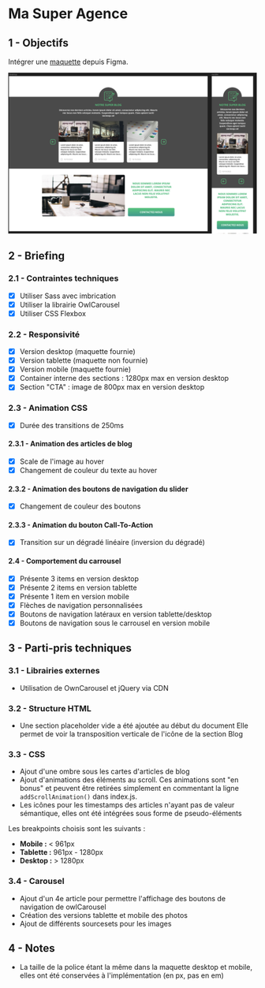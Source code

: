 # Ma Super Agence

## 1 - Objectifs

Intégrer une [maquette](https://www.figma.com/file/Xayw7jyCa3v8U8XdTq4PCf/test---frontend?t=MzjXfEgkgckHrrsX-6) depuis Figma.

![maquette](./mockup.png)

## 2 - Briefing

### 2.1 - Contraintes techniques

- [x] Utiliser Sass avec imbrication
- [x] Utiliser la librairie OwlCarousel
- [x] Utiliser CSS Flexbox

### 2.2 - Responsivité

- [x] Version desktop (maquette fournie)
- [x] Version tablette (maquette non fournie)
- [x] Version mobile (maquette fournie)
- [x] Container interne des sections : 1280px max en version desktop
- [x] Section "CTA" : image de 800px max en version desktop

### 2.3 - Animation CSS

- [x] Durée des transitions de 250ms

#### 2.3.1 - Animation des articles de blog

- [x] Scale de l'image au hover
- [x] Changement de couleur du texte au hover

#### 2.3.2 - Animation des boutons de navigation du slider

- [x] Changement de couleur des boutons

#### 2.3.3 - Animation du bouton Call-To-Action

- [x] Transition sur un dégradé linéaire (inversion du dégradé)

#### 2.4 - Comportement du carrousel

- [x] Présente 3 items en version desktop
- [x] Présente 2 items en version tablette
- [x] Présente 1 item en version mobile
- [x] Flèches de navigation personnalisées
- [x] Boutons de navigation latéraux en version tablette/desktop
- [x] Boutons de navigation sous le carrousel en version mobile

## 3 - Parti-pris techniques

### 3.1 - Librairies externes

- Utilisation de OwnCarousel et jQuery via CDN

### 3.2 - Structure HTML

- Une section placeholder vide a été ajoutée au début du document Elle permet de voir la transposition verticale de l'icône de la section Blog

### 3.3 - CSS

- Ajout d'une ombre sous les cartes d'articles de blog
- Ajout d'animations des éléments au scroll. Ces animations sont "en bonus" et peuvent être retirées simplement en commentant la ligne `addScrollAnimation()` dans index.js.
- Les icônes pour les timestamps des articles n'ayant pas de valeur sémantique, elles ont été intégrées sous forme de pseudo-éléments

Les breakpoints choisis sont les suivants :

- **Mobile :** &lt; 961px
- **Tablette :** 961px - 1280px
- **Desktop :** &gt; 1280px

### 3.4 - Carousel

- Ajout d'un 4e article pour permettre l'affichage des boutons de navigation de owlCarousel
- Création des versions tablette et mobile des photos
- Ajout de différents sourcesets pour les images

## 4 - Notes

- La taille de la police étant la même dans la maquette desktop et mobile, elles ont été conservées à l'implémentation (en px, pas en em)
